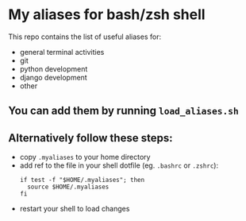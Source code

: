 # My aliases for bash/zsh shell
This repo contains the list of useful aliases for:
- general terminal activities
- git
- python development
- django development
- other

## You can add them by running `load_aliases.sh`

## Alternatively follow these steps:
- copy `.myaliases` to your home directory
- add ref to the file in your shell dotfile (eg. `.bashrc` or `.zshrc`):
  ```
  if test -f "$HOME/.myaliases"; then
    source $HOME/.myaliases
  fi
  ```
- restart your shell to load changes
